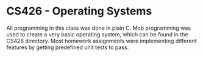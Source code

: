 CS426 - Operating Systems
=========================

All programming in this class was done in plain C. Mob programming was used to create a very basic operating system, which can be found in the CS426 directory. Most homework assignments were implementing different features by getting predefined unit tests to pass.